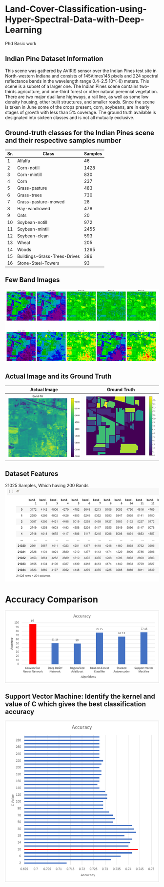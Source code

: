 # Land-Cover-Classification-using-Hyper-Spectral-Data-with-Deep-Learning
Phd Basic work

## Indian Pine Dataset Information ##
This scene was gathered by AVIRIS sensor over the Indian Pines test site in North-western Indiana and consists of 145\times145 pixels and 224 spectral reflectance bands in the wavelength range 0.4–2.5 10^(-6) meters. This scene is a subset of a larger one. The Indian Pines scene contains two-thirds agriculture, and one-third forest or other natural perennial vegetation. There are two major dual lane highways, a rail line, as well as some low density housing, other built structures, and smaller roads. Since the scene is taken in June some of the crops present, corn, soybeans, are in early stages of growth with less than 5% coverage. The ground truth available is designated into sixteen classes and is not all mutually exclusive.

## Ground-truth classes for the Indian Pines scene and their respective samples number ##
| Sr. | Class |	Samples|
| -------------| ------------- | ------------- |
|1|	Alfalfa |	46 |
|2|	Corn-notill |	1428 |
|3|	Corn-mintill |	830 |
|4|	Corn |	237 |
|5|	Grass-pasture |	483 |
|6|	Grass-trees |	730 |
|7|	Grass-pasture-mowed	| 28 |
|8|	Hay-windrowed |	478 |
|9|	Oats |	20 |
|10|	Soybean-notill |	972 |
|11|	Soybean-mintill	| 2455 |
|12 |	Soybean-clean |	593 |
|13	| Wheat |	205 |
|14	| Woods |	1265 |
|15	|Buildings-Grass-Trees-Drives |	386 |
|16	|Stone-Steel-Towers |	93 |


## Few Band Images ##

![Alt text](https://github.com/DharmeshPatel33/Land-Cover-Classification-using-Hyper-Spectral-Data-with-Deep-Learning/blob/main/Images/image001.png "Few Band Images")

## Actual Image and its Ground Truth ##
| Actual Image | Ground Truth |
|------| ------|
| ![Alt text](https://github.com/DharmeshPatel33/Land-Cover-Classification-using-Hyper-Spectral-Data-with-Deep-Learning/blob/main/Images/image002.png "Actual Image and its Ground Truth") | ![Alt text](https://github.com/DharmeshPatel33/Land-Cover-Classification-using-Hyper-Spectral-Data-with-Deep-Learning/blob/main/Images/image003.png "Actual Image and its Ground Truth") |



## Dataset Features ##
21025 Samples, Which having 200 Bands
![Alt text](https://github.com/DharmeshPatel33/Land-Cover-Classification-using-Hyper-Spectral-Data-with-Deep-Learning/blob/main/Images/image004.png "Dataset Features")

# Accuracy Comparison #
![Alt text](https://github.com/DharmeshPatel33/Land-Cover-Classification-using-Hyper-Spectral-Data-with-Deep-Learning/blob/main/Images/image005.png "Accuracy Comparison")

## Support Vector Machine: Identify the  kernel and value of C which gives the best classification accuracy ##
![Alt text](https://github.com/DharmeshPatel33/Land-Cover-Classification-using-Hyper-Spectral-Data-with-Deep-Learning/blob/main/Images/image007.png "SVM ")

